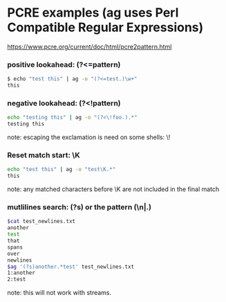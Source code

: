 # PCRE examples (ag uses Perl Compatible Regular Expressions) #

https://www.pcre.org/current/doc/html/pcre2pattern.html


### positive lookahead: (?<=pattern)
```bash
$ echo "test this" | ag -o "(?<=test.)\w+"
this
```

### negative lookahead: (?<!pattern)
```bash
echo "testing this" | ag -o "(?<\!foo.).*"
testing this
```
note: escaping the exclamation is need on some shells: \\!

### Reset match start: \K
```bash
echo "test this" | ag -o "test\K.*"
this
```
note: any matched characters before \\K are not included in the final match

### mutlilines search: (?s) or the pattern (\n|.)
```bash
$cat test_newlines.txt
another
test
that
spans
over
newlines
$ag '(?s)another.*test' test_newlines.txt
1:another
2:test
```
note: this will not work with streams. 



